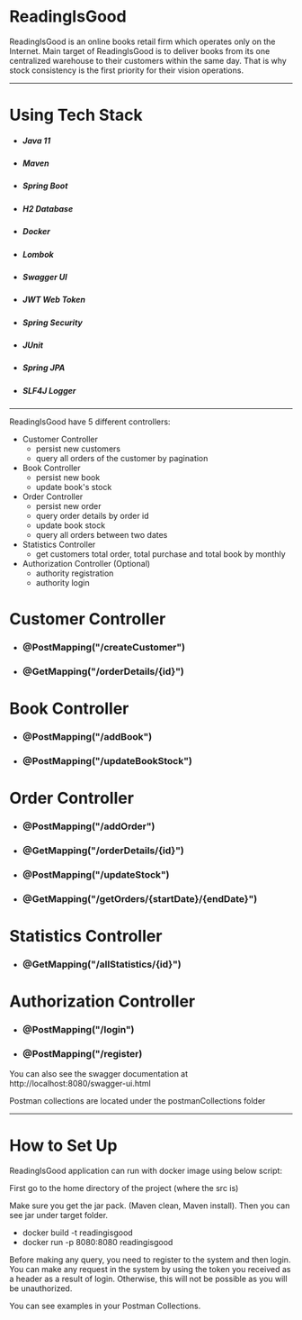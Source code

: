 <h1>ReadingIsGood</h1>
ReadingIsGood is an online books retail firm which operates only on the Internet. Main
target of ReadingIsGood is to deliver books from its one centralized warehouse to their
customers within the same day. That is why stock consistency is the first priority for their
vision operations.

---------------

<h1>Using Tech Stack</h1>

* <h5>Java 11<h5>
* <h5>Maven<h5>
* <h5>Spring Boot<h5>
* <h5>H2 Database<h5>
* <h5>Docker<h5>
* <h5>Lombok<h5>
* <h5>Swagger UI<h5>
* <h5>JWT Web Token<h5>
* <h5>Spring Security<h5>
* <h5>JUnit<h5>
* <h5>Spring JPA<h5>
* <h5>SLF4J Logger<h5>
------------------

ReadingIsGood have 5 different controllers:
* Customer Controller
    * persist new customers
    * query all orders of the customer by pagination
* Book Controller
    * persist new book
    * update book's stock
* Order Controller
    * persist new order
    * query order details by order id
    * update book stock
    * query all orders between two dates
* Statistics Controller
    * get customers total order, total purchase and total book by monthly
* Authorization Controller (Optional)
    * authority registration
    * authority login

<h1>Customer Controller</h1>

* <h3> @PostMapping("/createCustomer") </h3>
* <h3> @GetMapping("/orderDetails/{id}") </h3>

<h1>Book Controller</h1>

* <h3>@PostMapping("/addBook")</h3>
* <h3>@PostMapping("/updateBookStock")</h3>

<h1>Order Controller</h1>

* <h3>@PostMapping("/addOrder")</h3>
* <h3>@GetMapping("/orderDetails/{id}")</h3>
* <h3>@PostMapping("/updateStock")</h3>
* <h3>@GetMapping("/getOrders/{startDate}/{endDate}")</h3>

<h1>Statistics Controller</h1>


* <h3>@GetMapping("/allStatistics/{id}")</h3>

<h1>Authorization Controller</h1>

* <h3>@PostMapping("/login")</h3>
* <h3>@PostMapping("/register)</h3>


You can also see the swagger documentation at http://localhost:8080/swagger-ui.html

Postman collections are located under the postmanCollections folder

----------------

<h1>How to Set Up</h1>

ReadingIsGood application can run with docker image using below script:

First go to the home directory of the project (where the src is)

Make sure you get the jar pack. (Maven clean, Maven install). Then you can see jar under target folder.

* docker build -t readingisgood
* docker run -p 8080:8080 readingisgood 

Before making any query, you need to register to the system and then login. You can make any request in the system by using the token you received as a header as a result of login. Otherwise, this will not be possible as you will be unauthorized.

You can see examples in your Postman Collections.